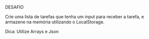​DESAFIO

​Crie uma lista de tarefas que tenha um input para receber a tarefa, e armazene na memória utilizando o LocalStorage.

Dica: Utilize Arrays e Json
